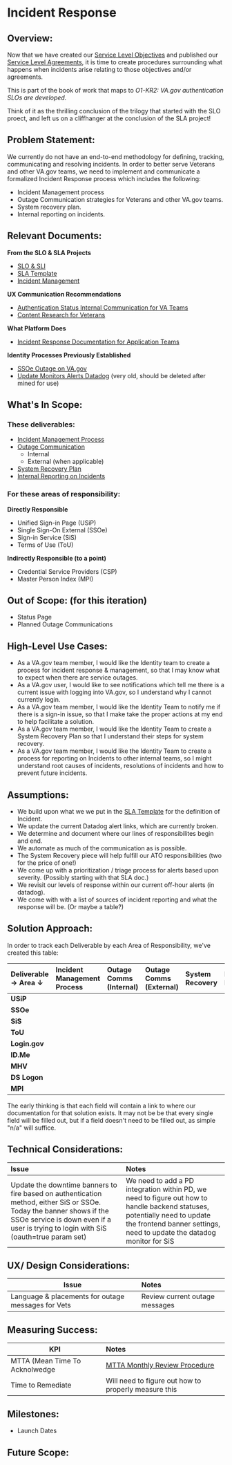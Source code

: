# Incident Response 

## Overview: 
Now that we have created our [Service Level Objectives](https://github.com/department-of-veterans-affairs/va.gov-team/blob/master/products/identity/Products/Login%20SLO/SLIs_and_SLOs.md) and published our [Service Level Agreements](https://github.com/department-of-veterans-affairs/va.gov-team/blob/master/products/identity/SLA/identity_SLA_template.md), it is time to create procedures surrounding what happens when incidents arise relating to those objectives and/or agreements. 

This is part of the book of work that maps to _O1-KR2: VA.gov authentication SLOs are developed._

Think of it as the thrilling conclusion of the trilogy that started with the SLO proect, and left us on a cliffhanger at the conclusion of the SLA project!


## Problem Statement: 
We currently do not have an end-to-end methodology for defining, tracking, communicating and resolving incidents. In order to better serve Veterans and other VA.gov teams, we need to implement and communicate a formalized Incident Response process which includes the following:
* Incident Management process
* Outage Communication strategies for Veterans and other VA.gov teams.
* System recovery plan.
* Internal reporting on incidents.

## Relevant Documents:
**From the SLO & SLA Projects**
- [SLO & SLI](https://github.com/department-of-veterans-affairs/va.gov-team/blob/master/products/identity/Products/Login%20SLO/SLIs_and_SLOs.md)
- [SLA Template](https://github.com/department-of-veterans-affairs/va.gov-team/blob/master/products/identity/SLA/identity_SLA_template.md)
- [Incident Management](https://github.com/department-of-veterans-affairs/va.gov-team/blob/master/products/identity/SLA/Incident%20Management.md)

**UX Communication Recommendations**
- [Authentication Status Internal Communication for VA Teams](https://github.com/department-of-veterans-affairs/va.gov-team/blob/master/products/identity/Research/2024-03%20Service%20Level%20Objectives/Content-research-internal-teams.md)
- [Content Research for Veterans](https://github.com/department-of-veterans-affairs/va.gov-team/blob/master/products/identity/Research/2024-03%20Service%20Level%20Objectives/Content%20research%20for%20Veterans.md)

**What Platform Does**
- [Incident Response Documentation for Application Teams](https://depo-platform-documentation.scrollhelp.site/developer-docs/incident-response-documentation-for-application-te)

**Identity Processes Previously Established**
- [SSOe Outage on VA.gov](https://github.com/department-of-veterans-affairs/va.gov-team/blob/master/products/identity/Policies%20and%20Procedures/SSOe_Outage_Response.md)
- [Update Monitors Alerts Datadog](https://github.com/department-of-veterans-affairs/va.gov-team/blob/master/products/identity/Troubleshooting_logging/Monitoring%20and%20Alerting/Monitors_Alerts_Datadog.md) (very old, should be deleted after mined for use)

## What's In Scope: 
### These deliverables:
* [Incident Management Process](https://github.com/department-of-veterans-affairs/va.gov-team/blob/master/products/identity/Incident%20Response/Incident%20Management%20System.md)
* [Outage Communication](https://github.com/department-of-veterans-affairs/va.gov-team/blob/master/products/identity/Incident%20Response/Outage%20Communication.md)
  * Internal
  * External (when applicable)
* [System Recovery Plan](https://github.com/department-of-veterans-affairs/va.gov-team/blob/master/products/identity/Incident%20Response/System%20Recovery%20Process.md)
* [Internal Reporting on Incidents](https://github.com/department-of-veterans-affairs/va.gov-team/blob/master/products/identity/Incident%20Response/Internal%20Reporting.md)

### For these areas of responsibility:
**Directly Responsible**
- Unified Sign-in Page (USiP)
- Single Sign-On External (SSOe)
- Sign-in Service (SiS)
- Terms of Use (ToU)

**Indirectly Responsible (to a point)**
- Credential Service Providers (CSP)
- Master Person Index (MPI)

  
## Out of Scope: (for this iteration)
* Status Page
* Planned Outage Communications

## High-Level Use Cases:
* As a VA.gov team member, I would like the Identity team to create a process for incident response & management, so that I may know what to expect when there are service outages.
* As a VA.gov user, I would like to see notifications which tell me there is a current issue with logging into VA.gov, so I understand why I cannot currently login.
* As a VA.gov team member, I would like the Identity Team to notify me if there is a sign-in issue, so that I make take the proper actions at my end to help facilitate a solution.
* As a VA.gov team member, I would like the Identity Team to create a System Recovery Plan so that I understand their steps for system recovery.
* As a VA.gov team member, I would like the Identity Team to create a process for reporting on Incidents to other internal teams, so I might understand root causes of incidents, resolutions of incidents and how to prevent future incidents.


## Assumptions:
- We build upon what we we put in the [SLA Template](https://github.com/department-of-veterans-affairs/va.gov-team/blob/master/products/identity/SLA/identity_SLA_template.md) for the definition of Incident.
- We update the current Datadog alert links, which are currently broken.
- We determine and document where our lines of responsibilites begin and end.
- We automate as much of the communication as is possible.
- The System Recovery piece will help fulfill our ATO responsibilities (two for the price of one!)
- We come up with a prioritization / triage process for alerts based upon severity. (Possibly starting with that SLA doc.)
- We revisit our levels of response within our current off-hour alerts (in datadog).
- We come with with a list of sources of incident reporting and what the response will be. (Or maybe a table?)



## Solution Approach: 
In order to track each Deliverable by each Area of Responsibility, we've created this table:

| Deliverable →   Area  ↓   | Incident Management Process     | Outage Comms (Internal) | Outage Comms (External) | System Recovery | Internal Reporting | 
| :------------- |:------------- | :----- | :----- |  :----- |  :----- |
| **USiP** | | | | | |
| **SSOe** | | | | | |
| **SiS** | | | | | |
| **ToU**| | | | | |
| **Login.gov** | | | | | |
| **ID.Me** | | | | | |
| **MHV**| | | | | |
| **DS Logon** | | | | | |
| **MPI** | | | | | |

The early thinking is that each field will contain a link to where our documentation for that solution exists. It may not be be that every single field will be filled out, but if a field doesn't need to be filled out, as simple "n/a" will suffice.
  
## Technical Considerations:
| Issue         | Notes         | 
| :------------- |:-------------| 
| Update the downtime banners to fire based on authentication method, either SiS or SSOe. Today the banner shows if the SSOe service is down even if a user is trying to login with SiS (oauth=true param set)| We need to add a PD integration within PD, we need to figure out how to handle backend statuses, potentially need to update the frontend banner settings, need to update the datadog monitor for SiS              |

## UX/ Design Considerations:
| Issue         | Notes         | 
| ------------- |:------------- | 
| Language & placements for outage messages for Vets |  Review current outage messages   |

## Measuring Success:
| KPI           | Notes         | 
| ------------- |:------------- | 
| MTTA (Mean Time To Acknolwedge |  [MTTA Monthly Review Procedure](https://github.com/department-of-veterans-affairs/va.gov-team/blob/master/products/identity/SLA/Reports/MTTA_Instructions.md)             |
| Time to Remediate | Will need to figure out how to properly measure this | 


## Milestones:
* Launch Dates


## Future Scope:


